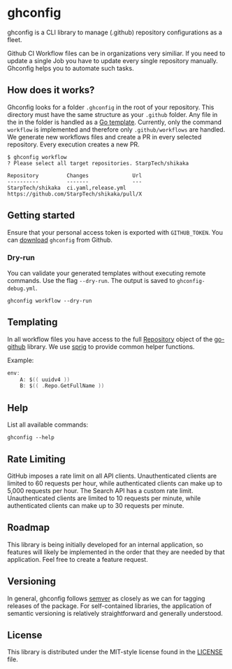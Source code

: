 # ghconfig

ghconfig is a CLI library to manage (.github) repository configurations as a fleet.

Github CI Workflow files can be in organizations very similiar. If you need to update a single Job you have to update every
single repository manually. Ghconfig helps you to automate such tasks.

## How does it works? ##

Ghconfig looks for a folder `.ghconfig` in the root of your repository. This directory must have the same structure as your `.github` folder. Any file in the in the folder is handled as a [Go template](https://golang.org/pkg/text/template/). Currently, only the command `workflow` is implemented and therefore only `.github/workflows` are handled. We generate new workflows files and create a PR in every selected repository. Every execution creates a new PR.

```
$ ghconfig workflow
? Please select all target repositories. StarpTech/shikaka

Repository         Changes              Url
----------         -------              ---
StarpTech/shikaka  ci.yaml,release.yml  https://github.com/StarpTech/shikaka/pull/X
```

## Getting started ##

Ensure that your personal access token is exported with `GITHUB_TOKEN`.
You can [download](https://github.com/starptech/ghconfig/releases) `ghconfig` from Github.


### Dry-run

You can validate your generated templates without executing remote commands. Use the flag `--dry-run`. The output is saved to `ghconfig-debug.yml`.

```
ghconfig workflow --dry-run
```

## Templating

In all workflow files you have access to the full [Repository](https://pkg.go.dev/github.com/google/go-github/v32/github?tab=doc#Repository) object of the [go-github](https://pkg.go.dev/github.com/google/go-github) library. We use [sprig](http://masterminds.github.io/sprig/) to provide common helper functions.

Example:

```go
env:
    A: $(( uuidv4 ))
    B: $(( .Repo.GetFullName ))
```

## Help ##

List all available commands:
```
ghconfig --help
```

## Rate Limiting ##

GitHub imposes a rate limit on all API clients. Unauthenticated clients are
limited to 60 requests per hour, while authenticated clients can make up to
5,000 requests per hour. The Search API has a custom rate limit. Unauthenticated
clients are limited to 10 requests per minute, while authenticated clients
can make up to 30 requests per minute.

## Roadmap ##

This library is being initially developed for an internal application, so features will likely be implemented in the order that they are needed by that application. Feel free to create a feature request.

## Versioning ##

In general, ghconfig follows [semver](https://semver.org/) as closely as we
can for tagging releases of the package. For self-contained libraries, the
application of semantic versioning is relatively straightforward and generally
understood.

## License ##

This library is distributed under the MIT-style license found in the [LICENSE](./LICENSE)
file.